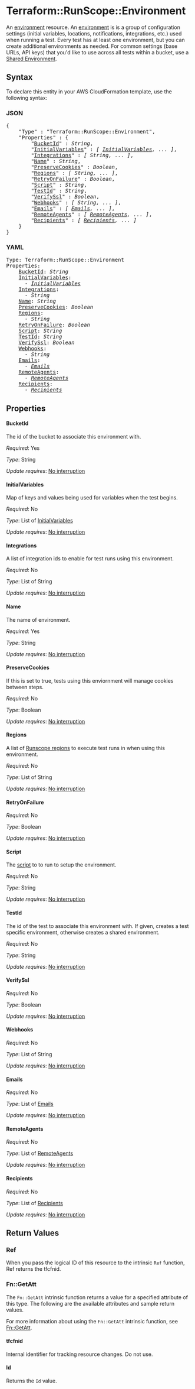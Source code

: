 # Terraform::RunScope::Environment

An [environment](https://www.runscope.com/docs/api/environments) resource.
An [environment](https://www.runscope.com/docs/api-testing/environments)
is is a group of configuration settings (initial variables, locations,
notifications, integrations, etc.) used when running a test.
Every test has at least one environment, but you can create additional
environments as needed. For common settings (base URLs, API keys)
that you'd like to use across all tests within a bucket,
use a [Shared Environment](https://www.runscope.com/docs/api-testing/environments#shared).

## Syntax

To declare this entity in your AWS CloudFormation template, use the following syntax:

### JSON

<pre>
{
    "Type" : "Terraform::RunScope::Environment",
    "Properties" : {
        "<a href="#bucketid" title="BucketId">BucketId</a>" : <i>String</i>,
        "<a href="#initialvariables" title="InitialVariables">InitialVariables</a>" : <i>[ <a href="initialvariables.md">InitialVariables</a>, ... ]</i>,
        "<a href="#integrations" title="Integrations">Integrations</a>" : <i>[ String, ... ]</i>,
        "<a href="#name" title="Name">Name</a>" : <i>String</i>,
        "<a href="#preservecookies" title="PreserveCookies">PreserveCookies</a>" : <i>Boolean</i>,
        "<a href="#regions" title="Regions">Regions</a>" : <i>[ String, ... ]</i>,
        "<a href="#retryonfailure" title="RetryOnFailure">RetryOnFailure</a>" : <i>Boolean</i>,
        "<a href="#script" title="Script">Script</a>" : <i>String</i>,
        "<a href="#testid" title="TestId">TestId</a>" : <i>String</i>,
        "<a href="#verifyssl" title="VerifySsl">VerifySsl</a>" : <i>Boolean</i>,
        "<a href="#webhooks" title="Webhooks">Webhooks</a>" : <i>[ String, ... ]</i>,
        "<a href="#emails" title="Emails">Emails</a>" : <i>[ <a href="emails.md">Emails</a>, ... ]</i>,
        "<a href="#remoteagents" title="RemoteAgents">RemoteAgents</a>" : <i>[ <a href="remoteagents.md">RemoteAgents</a>, ... ]</i>,
        "<a href="#recipients" title="Recipients">Recipients</a>" : <i>[ <a href="recipients.md">Recipients</a>, ... ]</i>
    }
}
</pre>

### YAML

<pre>
Type: Terraform::RunScope::Environment
Properties:
    <a href="#bucketid" title="BucketId">BucketId</a>: <i>String</i>
    <a href="#initialvariables" title="InitialVariables">InitialVariables</a>: <i>
      - <a href="initialvariables.md">InitialVariables</a></i>
    <a href="#integrations" title="Integrations">Integrations</a>: <i>
      - String</i>
    <a href="#name" title="Name">Name</a>: <i>String</i>
    <a href="#preservecookies" title="PreserveCookies">PreserveCookies</a>: <i>Boolean</i>
    <a href="#regions" title="Regions">Regions</a>: <i>
      - String</i>
    <a href="#retryonfailure" title="RetryOnFailure">RetryOnFailure</a>: <i>Boolean</i>
    <a href="#script" title="Script">Script</a>: <i>String</i>
    <a href="#testid" title="TestId">TestId</a>: <i>String</i>
    <a href="#verifyssl" title="VerifySsl">VerifySsl</a>: <i>Boolean</i>
    <a href="#webhooks" title="Webhooks">Webhooks</a>: <i>
      - String</i>
    <a href="#emails" title="Emails">Emails</a>: <i>
      - <a href="emails.md">Emails</a></i>
    <a href="#remoteagents" title="RemoteAgents">RemoteAgents</a>: <i>
      - <a href="remoteagents.md">RemoteAgents</a></i>
    <a href="#recipients" title="Recipients">Recipients</a>: <i>
      - <a href="recipients.md">Recipients</a></i>
</pre>

## Properties

#### BucketId

The id of the bucket to associate this environment with.

_Required_: Yes

_Type_: String

_Update requires_: [No interruption](https://docs.aws.amazon.com/AWSCloudFormation/latest/UserGuide/using-cfn-updating-stacks-update-behaviors.html#update-no-interrupt)

#### InitialVariables

Map of keys and values being used for variables when the test begins.

_Required_: No

_Type_: List of <a href="initialvariables.md">InitialVariables</a>

_Update requires_: [No interruption](https://docs.aws.amazon.com/AWSCloudFormation/latest/UserGuide/using-cfn-updating-stacks-update-behaviors.html#update-no-interrupt)

#### Integrations

A list of integration ids to enable for test runs using this environment.

_Required_: No

_Type_: List of String

_Update requires_: [No interruption](https://docs.aws.amazon.com/AWSCloudFormation/latest/UserGuide/using-cfn-updating-stacks-update-behaviors.html#update-no-interrupt)

#### Name

The name of environment.

_Required_: Yes

_Type_: String

_Update requires_: [No interruption](https://docs.aws.amazon.com/AWSCloudFormation/latest/UserGuide/using-cfn-updating-stacks-update-behaviors.html#update-no-interrupt)

#### PreserveCookies

If this is set to true, tests using this enviornment will manage cookies between steps.

_Required_: No

_Type_: Boolean

_Update requires_: [No interruption](https://docs.aws.amazon.com/AWSCloudFormation/latest/UserGuide/using-cfn-updating-stacks-update-behaviors.html#update-no-interrupt)

#### Regions

A list of [Runscope regions](https://www.runscope.com/docs/regions) to execute test runs in when using this environment.

_Required_: No

_Type_: List of String

_Update requires_: [No interruption](https://docs.aws.amazon.com/AWSCloudFormation/latest/UserGuide/using-cfn-updating-stacks-update-behaviors.html#update-no-interrupt)

#### RetryOnFailure

_Required_: No

_Type_: Boolean

_Update requires_: [No interruption](https://docs.aws.amazon.com/AWSCloudFormation/latest/UserGuide/using-cfn-updating-stacks-update-behaviors.html#update-no-interrupt)

#### Script

The [script](https://www.runscope.com/docs/api-testing/scripts#initial-script)
to to run to setup the environment.

_Required_: No

_Type_: String

_Update requires_: [No interruption](https://docs.aws.amazon.com/AWSCloudFormation/latest/UserGuide/using-cfn-updating-stacks-update-behaviors.html#update-no-interrupt)

#### TestId

The id of the test to associate this environment with.
If given, creates a test specific environment, otherwise creates a shared environment.

_Required_: No

_Type_: String

_Update requires_: [No interruption](https://docs.aws.amazon.com/AWSCloudFormation/latest/UserGuide/using-cfn-updating-stacks-update-behaviors.html#update-no-interrupt)

#### VerifySsl

_Required_: No

_Type_: Boolean

_Update requires_: [No interruption](https://docs.aws.amazon.com/AWSCloudFormation/latest/UserGuide/using-cfn-updating-stacks-update-behaviors.html#update-no-interrupt)

#### Webhooks

_Required_: No

_Type_: List of String

_Update requires_: [No interruption](https://docs.aws.amazon.com/AWSCloudFormation/latest/UserGuide/using-cfn-updating-stacks-update-behaviors.html#update-no-interrupt)

#### Emails

_Required_: No

_Type_: List of <a href="emails.md">Emails</a>

_Update requires_: [No interruption](https://docs.aws.amazon.com/AWSCloudFormation/latest/UserGuide/using-cfn-updating-stacks-update-behaviors.html#update-no-interrupt)

#### RemoteAgents

_Required_: No

_Type_: List of <a href="remoteagents.md">RemoteAgents</a>

_Update requires_: [No interruption](https://docs.aws.amazon.com/AWSCloudFormation/latest/UserGuide/using-cfn-updating-stacks-update-behaviors.html#update-no-interrupt)

#### Recipients

_Required_: No

_Type_: List of <a href="recipients.md">Recipients</a>

_Update requires_: [No interruption](https://docs.aws.amazon.com/AWSCloudFormation/latest/UserGuide/using-cfn-updating-stacks-update-behaviors.html#update-no-interrupt)

## Return Values

### Ref

When you pass the logical ID of this resource to the intrinsic `Ref` function, Ref returns the tfcfnid.

### Fn::GetAtt

The `Fn::GetAtt` intrinsic function returns a value for a specified attribute of this type. The following are the available attributes and sample return values.

For more information about using the `Fn::GetAtt` intrinsic function, see [Fn::GetAtt](https://docs.aws.amazon.com/AWSCloudFormation/latest/UserGuide/intrinsic-function-reference-getatt.html).

#### tfcfnid

Internal identifier for tracking resource changes. Do not use.

#### Id

Returns the <code>Id</code> value.

